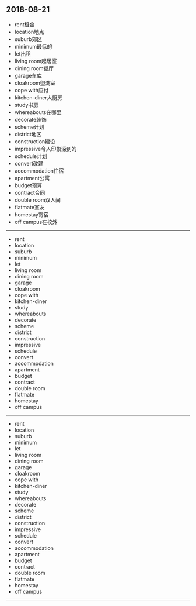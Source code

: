 2018-08-21
---
- rent租金
- location地点
- suburb郊区
- minimum最低的
- let出租
- living room起居室
- dining room餐厅
- garage车库
- cloakroom盥洗室
- cope with应付
- kitchen-diner大厨房
- study书房
- whereabouts在哪里
- decorate装饰
- scheme计划
- district地区
- construction建设
- impressive令人印象深刻的
- schedule计划
- convert改建
- accommodation住宿
- apartment公寓
- budget预算
- contract合同
- double room双人间
- flatmate室友
- homestay寄宿
- off campus在校外
---
- rent 
- location 
- suburb 
- minimum 
- let 
- living room 
- dining room 
- garage 
- cloakroom 
- cope with 
- kitchen-diner 
- study 
- whereabouts 
- decorate 
- scheme 
- district 
- construction 
- impressive 
- schedule 
- convert 
- accommodation 
- apartment 
- budget 
- contract 
- double room 
- flatmate 
- homestay 
- off campus 
---
- rent 
- location 
- suburb 
- minimum 
- let 
- living room 
- dining room 
- garage 
- cloakroom 
- cope with 
- kitchen-diner 
- study 
- whereabouts 
- decorate 
- scheme 
- district  
- construction 
- impressive 
- schedule 
- convert 
- accommodation 
- apartment 
- budget 
- contract 
- double room 
- flatmate 
- homestay 
- off campus
---